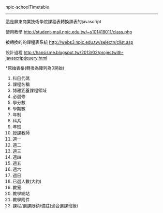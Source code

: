 npic-schoolTimetable
***
這是屏東商業技術學院課程表轉換課表的javascript

 使用教學 http://student-mail.npic.edu.tw/~s101418011/class.php
 
 被轉換的的課程表系統 http://webs3.npic.edu.tw/selectn/clist.asp
 
 設計過程 http://hansisme.blogspot.tw/2013/02/projectwith-javascriptjquery.html
 
 *原始表格(轉換為陣列為0開始)
 <ol>
<li>科目代碼
<li>課程名稱
<li>博雅涵養課程領域
<li>必選修
<li>學分數
<li>學期數
<li>年制
<li>科系
<li>年班
<li>授課教師
<li>週一
<li>週二
<li>週三
<li>週四
<li>週五
<li>週六
<li>週日
<li>已選人數(大約)
<li>教室
<li>教學網站
<li>教學附件
<li>課程/選課限額/備註(適合選課班級)
</ol>
